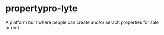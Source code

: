 # propertypro-lyte
A platform built where people can create and/or serach properties for sale or rent
